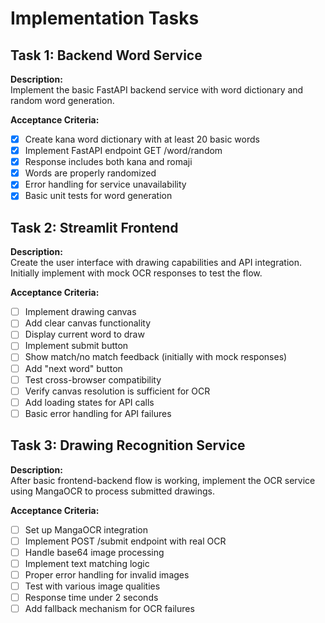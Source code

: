 # Implementation Tasks

## Task 1: Backend Word Service
**Description:**  
Implement the basic FastAPI backend service with word dictionary and random word generation.

**Acceptance Criteria:**
- [x] Create kana word dictionary with at least 20 basic words
- [x] Implement FastAPI endpoint GET /word/random
- [x] Response includes both kana and romaji
- [x] Words are properly randomized
- [x] Error handling for service unavailability
- [x] Basic unit tests for word generation

## Task 2: Streamlit Frontend
**Description:**  
Create the user interface with drawing capabilities and API integration. Initially implement with mock OCR responses to test the flow.

**Acceptance Criteria:**
- [ ] Implement drawing canvas
- [ ] Add clear canvas functionality
- [ ] Display current word to draw
- [ ] Implement submit button
- [ ] Show match/no match feedback (initially with mock responses)
- [ ] Add "next word" button
- [ ] Test cross-browser compatibility
- [ ] Verify canvas resolution is sufficient for OCR
- [ ] Add loading states for API calls
- [ ] Basic error handling for API failures

## Task 3: Drawing Recognition Service
**Description:**  
After basic frontend-backend flow is working, implement the OCR service using MangaOCR to process submitted drawings.

**Acceptance Criteria:**
- [ ] Set up MangaOCR integration
- [ ] Implement POST /submit endpoint with real OCR
- [ ] Handle base64 image processing
- [ ] Implement text matching logic
- [ ] Proper error handling for invalid images
- [ ] Test with various image qualities
- [ ] Response time under 2 seconds
- [ ] Add fallback mechanism for OCR failures
